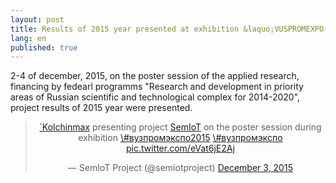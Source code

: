 ```yaml
---
layout: post
title: Results of 2015 year presented at exhibition &laquo;VUSPROMEXPO-2015&raquo;
lang: en
published: true
---
```


2-4 of december, 2015, on the poster session of the applied research, financing by fedearl programms "Research and development in priority areas of Russian scientific and technological complex for 2014-2020", project results of 2015 year were presented.

<center>
<blockquote class="twitter-tweet" data-partner="tweetdeck">
<p lang="ru" dir="ltr">
<a href="https://twitter.com/Kolchinmax">`Kolchinmax</a> presenting project <a href="https://twitter.com/semiotproject">SemIoT</a> on the poster session during exhibition <a href="https://twitter.com/hashtag/%D0%B2%D1%83%D0%B7%D0%BF%D1%80%D0%BE%D0%BC%D1%8D%D0%BA%D1%81%D0%BF%D0%BE2015?src=hash">\#вузпромэкспо2015</a> <a href="https://twitter.com/hashtag/%D0%B2%D1%83%D0%B7%D0%BF%D1%80%D0%BE%D0%BC%D1%8D%D0%BA%D1%81%D0%BF%D0%BE?src=hash">\#вузпромэкспо</a> <a href="https://t.co/eVat6jE2Aj">pic.twitter.com/eVat6jE2Aj</a>

</p>
— SemIoT Project (@semiotproject) <a href="https://twitter.com/semiotproject/status/672325719465312257">December 3, 2015</a>

</blockquote>
</center>
